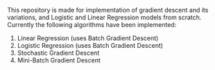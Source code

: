 This repository is made for implementation of gradient descent and its variations, and Logistic and Linear Regression models from scratch. Currently the following algorithms have been implemented:
1. Linear Regression (uses Batch Gradient Descent)
2. Logistic Regression (uses Batch Gradient Descent)
3. Stochastic Gradient Descent
4. Mini-Batch Gradient Descent
